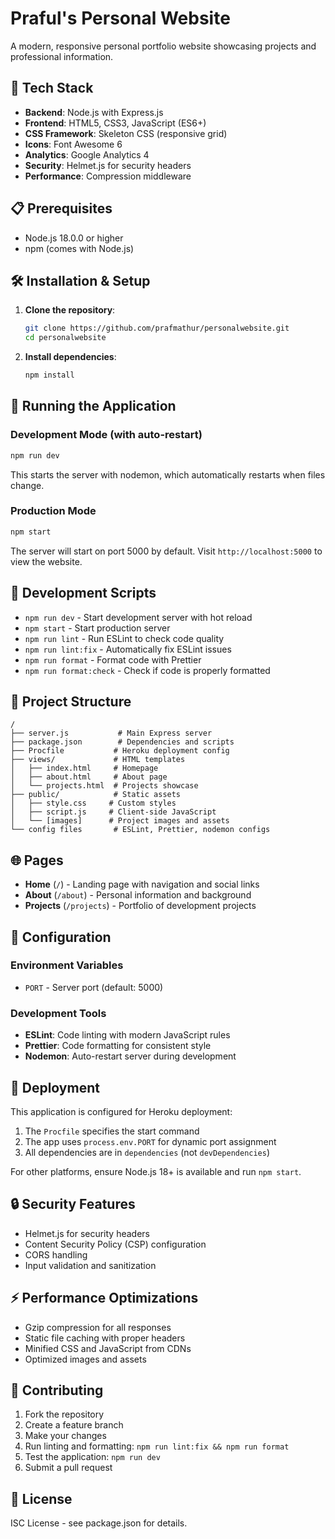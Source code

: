 # Praful's Personal Website

A modern, responsive personal portfolio website showcasing projects and professional information.

## 🚀 Tech Stack

- **Backend**: Node.js with Express.js
- **Frontend**: HTML5, CSS3, JavaScript (ES6+)
- **CSS Framework**: Skeleton CSS (responsive grid)
- **Icons**: Font Awesome 6
- **Analytics**: Google Analytics 4
- **Security**: Helmet.js for security headers
- **Performance**: Compression middleware

## 📋 Prerequisites

- Node.js 18.0.0 or higher
- npm (comes with Node.js)

## 🛠️ Installation & Setup

1. **Clone the repository**:

   ```bash
   git clone https://github.com/prafmathur/personalwebsite.git
   cd personalwebsite
   ```

2. **Install dependencies**:
   ```bash
   npm install
   ```

## 🚀 Running the Application

### Development Mode (with auto-restart)

```bash
npm run dev
```

This starts the server with nodemon, which automatically restarts when files change.

### Production Mode

```bash
npm start
```

The server will start on port 5000 by default. Visit `http://localhost:5000` to view the website.

## 🧪 Development Scripts

- `npm run dev` - Start development server with hot reload
- `npm start` - Start production server
- `npm run lint` - Run ESLint to check code quality
- `npm run lint:fix` - Automatically fix ESLint issues
- `npm run format` - Format code with Prettier
- `npm run format:check` - Check if code is properly formatted

## 📁 Project Structure

```
/
├── server.js           # Main Express server
├── package.json        # Dependencies and scripts
├── Procfile           # Heroku deployment config
├── views/             # HTML templates
│   ├── index.html     # Homepage
│   ├── about.html     # About page
│   └── projects.html  # Projects showcase
├── public/            # Static assets
│   ├── style.css     # Custom styles
│   ├── script.js     # Client-side JavaScript
│   └── [images]      # Project images and assets
└── config files       # ESLint, Prettier, nodemon configs
```

## 🌐 Pages

- **Home** (`/`) - Landing page with navigation and social links
- **About** (`/about`) - Personal information and background
- **Projects** (`/projects`) - Portfolio of development projects

## 🔧 Configuration

### Environment Variables

- `PORT` - Server port (default: 5000)

### Development Tools

- **ESLint**: Code linting with modern JavaScript rules
- **Prettier**: Code formatting for consistent style
- **Nodemon**: Auto-restart server during development

## 🚀 Deployment

This application is configured for Heroku deployment:

1. The `Procfile` specifies the start command
2. The app uses `process.env.PORT` for dynamic port assignment
3. All dependencies are in `dependencies` (not `devDependencies`)

For other platforms, ensure Node.js 18+ is available and run `npm start`.

## 🔒 Security Features

- Helmet.js for security headers
- Content Security Policy (CSP) configuration
- CORS handling
- Input validation and sanitization

## ⚡ Performance Optimizations

- Gzip compression for all responses
- Static file caching with proper headers
- Minified CSS and JavaScript from CDNs
- Optimized images and assets

## 🤝 Contributing

1. Fork the repository
2. Create a feature branch
3. Make your changes
4. Run linting and formatting: `npm run lint:fix && npm run format`
5. Test the application: `npm run dev`
6. Submit a pull request

## 📄 License

ISC License - see package.json for details.
